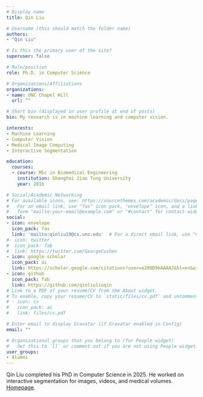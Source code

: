 ```yaml
---
# Display name
title: Qin Liu

# Username (this should match the folder name)
authors:
- "Qin Liu"

# Is this the primary user of the site?
superuser: false

# Role/position
role: Ph.D. in Computer Science

# Organizations/Affiliations
organizations:
- name: UNC Chapel Hill
  url: ""

# Short bio (displayed in user profile at end of posts)
bio: My research is in machine learning and computer vision.

interests:
- Machine Learning
- Computer Vision
- Medical Image Computing
- Interactive Segmentation

education:
  courses:
  - course: MSc in Biomedical Engineering
    institution: Shanghai Jiao Tong University 
    year: 2016

# Social/Academic Networking
# For available icons, see: https://sourcethemes.com/academic/docs/page-builder/#icons
#   For an email link, use "fas" icon pack, "envelope" icon, and a link in the
#   form "mailto:your-email@example.com" or "#contact" for contact widget.
social:
- icon: envelope
  icon_pack: fas
  link: 'mailto:qinliu19@cs.unc.edu'  # For a direct email link, use "mailto:test@example.org".
#- icon: twitter
#  icon_pack: fab
#  link: https://twitter.com/GeorgeCushen
- icon: google-scholar
  icon_pack: ai
  link: https://scholar.google.com/citations?user=o209D9kAAAAJ&hl=en&oi=ao
- icon: github
  icon_pack: fab
  link: https://github.com/qinliuliuqin
# Link to a PDF of your resume/CV from the About widget.
# To enable, copy your resume/CV to `static/files/cv.pdf` and uncomment the lines below.
# - icon: cv
#   icon_pack: ai
#   link: files/cv.pdf

# Enter email to display Gravatar (if Gravatar enabled in Config)
email: ""

# Organizational groups that you belong to (for People widget)
#   Set this to `[]` or comment out if you are not using People widget.
user_groups:
- Alumni
---
```


Qin Liu completed his PhD in Computer Science in 2025. He worked on interactive segmentation for images, videos, and medical volumes. [Homepage](https://sites.google.com/cs.unc.edu/qinliu/home).

